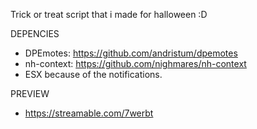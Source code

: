 Trick or treat script that i made for halloween :D

DEPENCIES
- DPEmotes: https://github.com/andristum/dpemotes
- nh-context: https://github.com/nighmares/nh-context
- ESX because of the notifications.

PREVIEW
- https://streamable.com/7werbt
